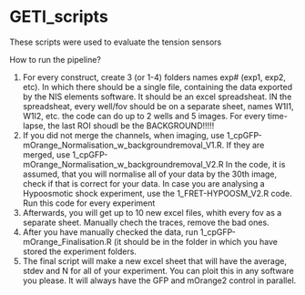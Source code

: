 # GETI_scripts
These scripts were used to evaluate the tension sensors

How to run the pipeline?

1. For every construct, create 3 (or 1-4) folders names exp# (exp1, exp2, etc). In which there should be a single file, containing the data exported by the NIS elements software. It should be an excel spreadsheat. IN the spreadsheat, every well/fov should be on a separate sheet, names W1I1, W1I2, etc. the code can do up to 2 wells and 5 images. For every time-lapse, the last ROI shoudl be the BACKGROUND!!!!!
2. If you did not merge the channels, when imaging, use 1_cpGFP-mOrange_Normalisation_w_backgroundremoval_V1.R. If they are merged, use 1_cpGFP-mOrange_Normalisation_w_backgroundremoval_V2.R In the code, it is assumed, that you will normalise all of your data by the 30th image, check if that is correct for your data. In case you are analysing a Hypoosmotic shock experiment, use the 1_FRET-HYPOOSM_V2.R code. Run this code for every experiment
3. Afterwards, you will get up to 10 new excel files, whith every fov as a separate sheet. Manually chech the traces, remove the bad ones. 
4. After you have manually checked the data, run 1_cpGFP-mOrange_Finalisation.R (it should be in the folder in which you have stored the experiment folders.
5. The final script will make a new excel sheet that will have the average, stdev and N for all of your experiment. You can ploit this in any software you please. It will always have the GFP and mOrange2 control in parallel. 

